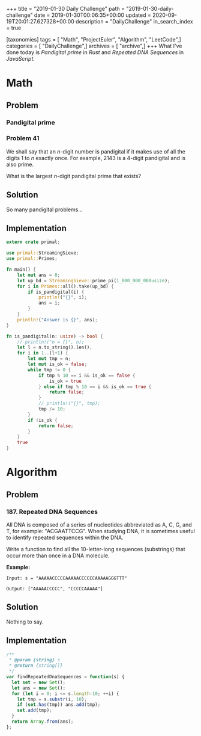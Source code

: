 +++
title = "2019-01-30 Daily Challenge"
path = "2019-01-30-daily-challenge"
date = 2019-01-30T00:06:35+00:00
updated = 2020-09-19T20:01:27.627328+00:00
description = "DailyChallenge"
in_search_index = true

[taxonomies]
tags = [ "Math", "ProjectEuler", "Algorithm", "LeetCode",]
categories = [ "DailyChallenge",]
archives = [ "archive",]
+++
What I've done today is *Pandigital prime* in *Rust* and *Repeated DNA Sequences* in *JavaScript*.

<!--more-->

# Math

## Problem

### Pandigital prime

### Problem 41

We shall say that an *n*-digit number is pandigital if it makes use of all the digits 1 to *n* exactly once. For example, 2143 is a 4-digit pandigital and is also prime.

What is the largest *n*-digit pandigital prime that exists?

## Solution

So many pandigital problems...

## Implementation

```rust
extern crate primal;

use primal::StreamingSieve;
use primal::Primes;

fn main() {
    let mut ans = 0;
    let up_bd = StreamingSieve::prime_pi(1_000_000_000usize);
    for i in Primes::all().take(up_bd) {
        if is_pandigital(i) {
            println!("{}", i);
            ans = i;
        }
    }
    println!("Answer is {}", ans);
}

fn is_pandigital(n: usize) -> bool {
    // println!("n = {}", n);
    let l = n.to_string().len();
    for i in 1..(l+1) {
        let mut tmp = n;
        let mut is_ok = false;
        while tmp != 0 {
            if tmp % 10 == i && is_ok == false {
                is_ok = true
            } else if tmp % 10 == i && is_ok == true {
                return false;
            }
            // println!("{}", tmp);
            tmp /= 10;
        }
        if !is_ok {
            return false;
        }
    }
    true
}
```

# Algorithm

## Problem

### 187. Repeated DNA Sequences

All DNA is composed of a series of nucleotides abbreviated as A, C, G, and T, for example: "ACGAATTCCG". When studying DNA, it is sometimes useful to identify repeated sequences within the DNA.

Write a function to find all the 10-letter-long sequences (substrings) that occur more than once in a DNA molecule.

**Example:**

```
Input: s = "AAAAACCCCCAAAAACCCCCCAAAAAGGGTTT"

Output: ["AAAAACCCCC", "CCCCCAAAAA"]
```

## Solution

Nothing to say.

## Implementation

```js
/**
 * @param {string} s
 * @return {string[]}
 */
var findRepeatedDnaSequences = function(s) {
  let set = new Set();
  let ans = new Set();
  for (let i = 0; i <= s.length-10; ++i) {
    let tmp = s.substr(i, 10);
    if (set.has(tmp)) ans.add(tmp);
    set.add(tmp);
  }
  return Array.from(ans);
};
```